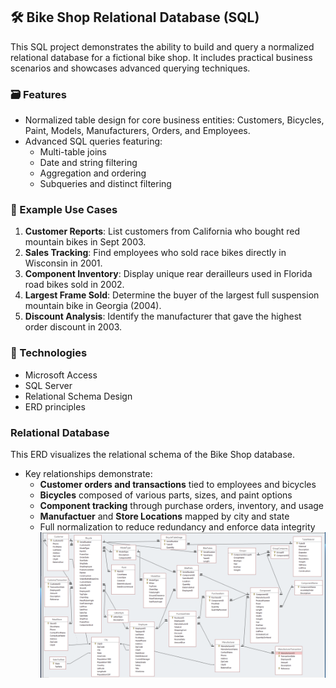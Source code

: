 ## 🛠️ Bike Shop Relational Database (SQL)

This SQL project demonstrates the ability to build and query a normalized relational database for a fictional bike shop. It includes practical business scenarios and showcases advanced querying techniques.

### 🗃️ Features

- Normalized table design for core business entities: Customers, Bicycles, Paint, Models, Manufacturers, Orders, and Employees.
- Advanced SQL queries featuring:
  - Multi-table joins
  - Date and string filtering
  - Aggregation and ordering
  - Subqueries and distinct filtering

### 🧠 Example Use Cases

1. **Customer Reports**: List customers from California who bought red mountain bikes in Sept 2003.
2. **Sales Tracking**: Find employees who sold race bikes directly in Wisconsin in 2001.
3. **Component Inventory**: Display unique rear derailleurs used in Florida road bikes sold in 2002.
4. **Largest Frame Sold**: Determine the buyer of the largest full suspension mountain bike in Georgia (2004).
5. **Discount Analysis**: Identify the manufacturer that gave the highest order discount in 2003.

### 📄 Technologies

- Microsoft Access
- SQL Server
- Relational Schema Design
- ERD principles

### Relational Database
This ERD visualizes the relational schema of the Bike Shop database.
- Key relationships demonstrate:
  - **Customer orders and transactions** tied to employees and bicycles
  - **Bicycles** composed of various parts, sizes, and paint options
  - **Component tracking** through purchase orders, inventory, and usage
  - **Manufactuer** and **Store Locations** mapped by city and state
  - Full normalization to reduce redundancy and enforce data integrity
![Relational Database](Bike_ERD.png)
